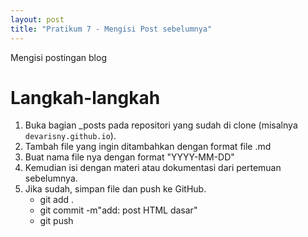 ```yaml
---                         
layout: post                
title: "Pratikum 7 - Mengisi Post sebelumnya" 
---                         
```


Mengisi postingan blog 

# Langkah-langkah

1. Buka bagian _posts pada repositori yang sudah di clone (misalnya `devarisny.github.io`).
2. Tambah file yang ingin ditambahkan dengan format file .md
3. Buat nama file nya dengan format "YYYY-MM-DD"
4. Kemudian isi dengan materi atau dokumentasi dari pertemuan sebelumnya.
5. Jika sudah, simpan file dan push ke GitHub.
    - git add .
    - git commit -m"add: post HTML dasar"
    - git push
